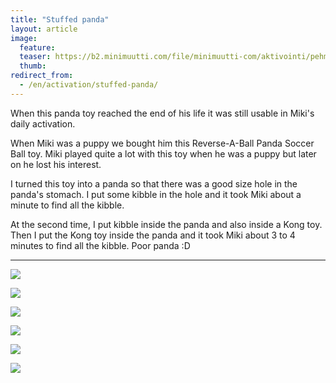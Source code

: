 ```yaml
---
title: "Stuffed panda"
layout: article
image:
  feature:
  teaser: https://b2.minimuutti.com/file/minimuutti-com/aktivointi/pehmopanda/DSC49366-245px.jpg
  thumb:
redirect_from:
  - /en/activation/stuffed-panda/
---
```


When this panda toy reached the end of his life it was still usable in Miki's daily activation.

When Miki was a puppy we bought him this Reverse-A-Ball Panda Soccer Ball toy. Miki played quite a lot with this toy when he was a puppy but later on he lost his interest.

I turned this toy into a panda so that there was a good size hole in the panda's stomach. I put some kibble in the hole and it took Miki about a minute to find all the kibble.

At the second time, I put kibble inside the panda and also inside a Kong toy. Then I put the Kong toy inside the panda and it took Miki about 3 to 4 minutes to find all the kibble. Poor panda :D

---

[![](https://b2.minimuutti.com/file/minimuutti-com/aktivointi/pehmopanda/DSC49366-800px.jpg)](https://dl.dropboxusercontent.com/sh/ea1wtnz7z734o12/AAAN6UzWzpqvobVBlLkAI_rxa/aktivointi/pehmopanda/DSC49366.jpg)

[![](https://b2.minimuutti.com/file/minimuutti-com/aktivointi/pehmopanda/DSC49402-800px.jpg)](https://dl.dropboxusercontent.com/sh/ea1wtnz7z734o12/AABV0SNLLeLaPvhc8YhMNGdga/aktivointi/pehmopanda/DSC49402.jpg)

[![](https://b2.minimuutti.com/file/minimuutti-com/aktivointi/pehmopanda/DSC49437-800px.jpg)](https://dl.dropboxusercontent.com/sh/ea1wtnz7z734o12/AAAYnjCCBcR22lA1_wQaApQSa/aktivointi/pehmopanda/DSC49437.jpg)

[![](https://b2.minimuutti.com/file/minimuutti-com/aktivointi/pehmopanda/DSC49513-800px.jpg)](https://dl.dropboxusercontent.com/sh/ea1wtnz7z734o12/AAC6vLxXtVdUgrNlmx5QNmfJa/aktivointi/pehmopanda/DSC49513.jpg)

[![](https://b2.minimuutti.com/file/minimuutti-com/aktivointi/pehmopanda/DSC49564-800px.jpg)](https://dl.dropboxusercontent.com/sh/ea1wtnz7z734o12/AACgijvQvSvLnDgA2UQ-RYYoa/aktivointi/pehmopanda/DSC49564.jpg)

[![](https://b2.minimuutti.com/file/minimuutti-com/aktivointi/pehmopanda/DSC49573-800px.jpg)](https://dl.dropboxusercontent.com/sh/ea1wtnz7z734o12/AAA9-kugipwVWDaLz7-PUrq7a/aktivointi/pehmopanda/DSC49573.jpg)
